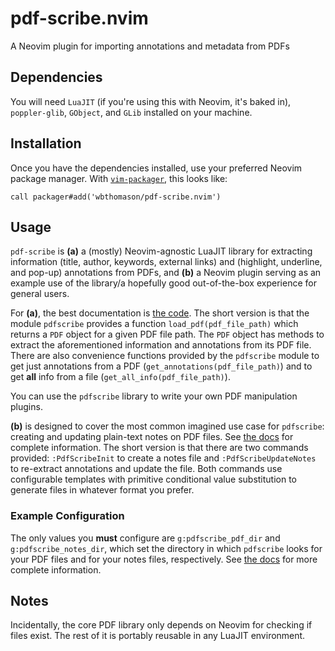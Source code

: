 # pdf-scribe.nvim

A Neovim plugin for importing annotations and metadata from PDFs

## Dependencies

You will need `LuaJIT` (if you're using this with Neovim, it's baked in), `poppler-glib`, `GObject`,
and `GLib` installed on your machine.

## Installation

Once you have the dependencies installed, use your preferred Neovim package manager. With
[`vim-packager`](https://github.com/kristijanhusak/vim-packager), this looks like:
```vim
call packager#add('wbthomason/pdf-scribe.nvim')
```

## Usage

`pdf-scribe` is **(a)** a (mostly) Neovim-agnostic LuaJIT library for extracting information (title,
author, keywords, external links) and (highlight, underline, and pop-up) annotations from PDFs, and
**(b)** a Neovim plugin serving as an example use of the library/a hopefully good out-of-the-box
experience for general users.

For **(a)**, the best documentation is [the code](lua/pdfscribe.lua). The short version is that the
module `pdfscribe` provides a function `load_pdf(pdf_file_path)` which returns a `PDF` object for a
given PDF file path. The `PDF` object has methods to extract the aforementioned information and
annotations from its PDF file. There are also convenience functions provided by the `pdfscribe`
module to get just annotations from a PDF (`get_annotations(pdf_file_path)`) and to get **all** info
from  a file (`get_all_info(pdf_file_path)`).

You can use the `pdfscribe` library to write your own PDF manipulation plugins.

**(b)** is designed to cover the most common imagined use case for `pdfscribe`: creating and
updating plain-text notes on PDF files. See [the docs](docs/pdfscribe.txt) for complete information.
The short version is that there are two commands provided: `:PdfScribeInit` to create a notes file
and `:PdfScribeUpdateNotes` to re-extract annotations and update the file. Both commands use
configurable templates with primitive conditional value substitution to generate files in whatever
format you prefer.

### Example Configuration

The only values you **must** configure are `g:pdfscribe_pdf_dir` and `g:pdfscribe_notes_dir`, which
set the directory in which `pdfscribe` looks for your PDF files and for your notes files,
respectively. See [the docs](docs/pdfscribe.txt) for more complete information.

## Notes
Incidentally, the core PDF library only depends on Neovim for checking if files exist. The rest of
it is portably reusable in any LuaJIT environment.
